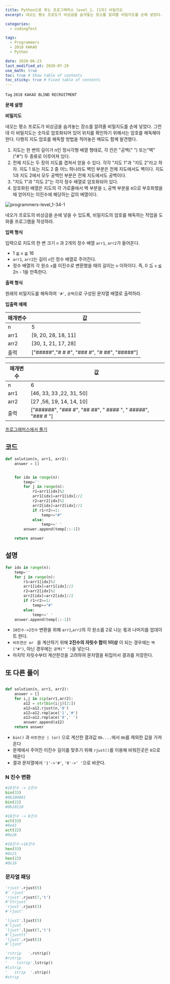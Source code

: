 ```yaml
---
title: Python으로 푸는 프로그래머스 level_1. [1차] 비밀지도
excerpt: 네오는 평소 프로도가 비상금을 숨겨놓는 장소를 알려줄 비밀지도를 손에 넣었다. 그런데 이 비밀지도는 숫자로 암호화되어 있어 위치를 확인하기 위해서는 암호를 해독해야 한다. 다행히 지도 암호를 해독할 방법을 적어놓은 메모도 함께 발견했다.

categories:
  - codingTest

tags:
  - Programmers
  - 2018 KAKAO
  - Python

date: 2020-06-23
last_modified_at: 2020-07-29
use_math: true
toc: true # Show table of contents
toc_sticky: true # Fixed table of contents
---
```


`Tag` `2018 KAKAO BLIND RECRUITMENT `<br>


**문제 설명**

**비밀지도**

네오는 평소 프로도가 비상금을 숨겨놓는 장소를 알려줄 비밀지도를 손에 넣었다. 그런데 이 비밀지도는 숫자로 암호화되어 있어 위치를 확인하기 위해서는 암호를 해독해야 한다. 다행히 지도 암호를 해독할 방법을 적어놓은 메모도 함께 발견했다.

1. 지도는 한 변의 길이가 n인 정사각형 배열 형태로, 각 칸은 "공백(" ") 또는"벽"("#") 두 종류로 이루어져 있다.
2. 전체 지도는 두 장의 지도를 겹쳐서 얻을 수 있다. 각각 "지도 1"과 "지도 2"라고 하자. 지도 1 또는 지도 2 중 어느 하나라도 벽인 부분은 전체 지도에서도 벽이다. 지도 1과 지도 2에서 모두 공백인 부분은 전체 지도에서도 공백이다.
3. "지도 1"과 "지도 2"는 각각 정수 배열로 암호화되어 있다.
4. 암호화된 배열은 지도의 각 가로줄에서 벽 부분을 ```1```, 공백 부분을 ```0```으로 부호화했을 때 얻어지는 이진수에 해당하는 값의 배열이다.

![programmers-level_1-34-1](/assets/img/programmers-level_1-34-1.png)

네오가 프로도의 비상금을 손에 넣을 수 있도록, 비밀지도의 암호를 해독하는 작업을 도와줄 프로그램을 작성하라.

**입력 형식**

입력으로 지도의 한 변 크기 ```n``` 과 2개의 정수 배열 ```arr1```, ```arr2```가 들어온다.

- 1 ≦ ```n``` ≦ 16
- ```arr1```, ```arr2```는 길이 ```n```인 정수 배열로 주어진다.
- 정수 배열의 각 원소 ```x```를 이진수로 변환했을 때의 길이는 ```n``` 이하이다. 즉, 0 ≦ ```x``` ≦ 2n - 1을 만족한다.

**출력 형식**

원래의 비밀지도를 해독하여 ```'#'```, ```공백```으로 구성된 문자열 배열로 출력하라.

**입출력 예제**

매개변수|	값
--|--
n|	5
arr1|	[9, 20, 28, 18, 11]
arr2|	[30, 1, 21, 17, 28]
출력	|["#####","# # #", "### #", "# ##", "#####"]

매개변수|	값
--|--
n	|6
arr1|	[46, 33, 33 ,22, 31, 50]
arr2|	[27 ,56, 19, 14, 14, 10]
출력|	["######", "### #", "## ##", " #### ", " #####", "### # "]

[프로그래머스에서 풀기](https://programmers.co.kr/learn/courses/30/lessons/17681)

## 코드
```python
def solution(n, arr1, arr2):
    answer = []


    for idx in range(n):
        temp=''
        for j in range(n):
            r1=arr1[idx]%2
            arr1[idx]=arr1[idx]//2
            r2=arr2[idx]%2
            arr2[idx]=arr2[idx]//2
            if r1+r2>=1:
                temp+="#"
            else:
                temp+=' '
        answer.append(temp[::-1])

    return answer
```

## 설명
```python
for idx in range(n):
    temp=''
    for j in range(n):
        r1=arr1[idx]%2
        arr1[idx]=arr1[idx]//2
        r2=arr2[idx]%2
        arr2[idx]=arr2[idx]//2
        if r1+r2>=1:
            temp+="#"
        else:
            temp+=' '
    answer.append(temp[::-1])
```
- ```10진수->2진수``` 변환을 위해 ```arr1```,```arr2```의 각 원소를 2로 나눈 몫과 나머지를 업데이트 한다.
- ```비트연산 or ``` 을 계산하기 위해 **2진수의 자릿수 합이 1이상** 이 되는 경우에는 ```벽("#")```, 아닌 경우에는 ```공백(" ")```을 넣는다.
- 마지막 자릿수부터 계산한것을 고려하여 문자열을 뒤집어서 결과를 저장한다.


## 또 다른 풀이
```python

def solution(n, arr1, arr2):
    answer = []
    for i,j in zip(arr1,arr2):
        a12 = str(bin(i|j)[2:])
        a12=a12.rjust(n,'0')
        a12=a12.replace('1','#')
        a12=a12.replace('0',' ')
        answer.append(a12)
    return answer
```
- ```bin()``` 과 ```비트연산 | (or)``` 으로 계산한 결과값 ```0b....```에서 ```0b```를 제외한 값을 가져온다
- 문제에서 주어진 이진수 길이를 맞추기 위해 ```rjust()```를 이용해 비워진곳은 ```0```으로 채운다
- 결과 문자열에서 ```'1'->'#'```, ```'0'->' '```으로 바꾼다.

### N 진수 변환
```python
#10진수 -> 2진수
bin(33)
#0b100001
bin(22)
#0b10110

#10진수 -> 8진수
oct(33)
#0o41
oct(22)
#0o26

#10진수->16진수
hex(33)
#0x21
hex(22)
#0x16
```
### 문자열 패딩
```python
'rjust'.rjust(5)
#' rjust'
'rjust'.rjust(7,'t')
#'ttrjust'
'rjust'.rjust(3)
#'rjust'

'ljust'.ljust(5)
#'ljust '
'ljust'.ljust(7,'t')
#'ljusttt'
'ljust'.rjust(3)
#'ljust'

'rstrip   '.rstrip()
#rstrip
'    lstrip'.lstrip()
#lstrip
'   strip  '.strip()
#strip

```
